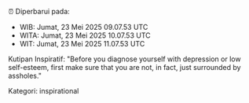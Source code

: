 ⏰ Diperbarui pada:
- WIB: Jumat, 23 Mei 2025 09.07.53 UTC
- WITA: Jumat, 23 Mei 2025 10.07.53 UTC
- WIT: Jumat, 23 Mei 2025 11.07.53 UTC

Kutipan Inspiratif:
"Before you diagnose yourself with depression or low self-esteem, first make sure that you are not, in fact, just surrounded by assholes."


Kategori: inspirational

